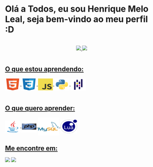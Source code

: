 <h1>Olá a Todos, eu sou Henrique Melo Leal, seja bem-vindo ao meu perfil :D</h1>
<br>

<div align="center">
  <a href="https://github.com/HenriqueMLDEV">
  <img height="180em" src="https://github-readme-stats.vercel.app/api?username=HenriqueMLDEV&show_icons=true&theme=dark&include_all_commits=true&count_private=true"/>
  <img height="180em" src="https://github-readme-stats.vercel.app/api/top-langs/?username=HenriqueMLDEV&layout=compact&langs_count=7&theme=dark"/>
</div>
<br>
  
 <h2>O que estou aprendendo:</h2>
 <div style="display: inline_block">
 <img align="center" alt="Henrique-HTML" height="40" width="50" src="https://raw.githubusercontent.com/devicons/devicon/master/icons/html5/html5-original.svg">
 <img align="center" alt="Henrique-CSS" height="40" width="50" src="https://raw.githubusercontent.com/devicons/devicon/master/icons/css3/css3-original.svg">
 <img align="center" alt="Henrique-JS" height="40" width="50" src="https://raw.githubusercontent.com/devicons/devicon/master/icons/javascript/javascript-original.svg">  <img align="center" alt="Henrique-Python" height="40" width="50" src="https://raw.githubusercontent.com/devicons/devicon/master/icons/python/python-original.svg">
 <img align="center" alt="Henrique-PDS" height="40" width="50" src="https://github.com/devicons/devicon/blob/master/icons/pandas/pandas-original.svg">  
 
</div>
<br>
 
<h2>O que quero aprender:</h2>
  
 <div style="display: inline_block">
 <img align="center" alt="Henrique-JAVA" height="40" width="50" src="https://raw.githubusercontent.com/devicons/devicon/master/icons/java/java-original.svg">
 <img align="center" alt="Henrique-php" height="40" width="50" src="https://github.com/devicons/devicon/blob/master/icons/php/php-original.svg">
 <img align="center" alt="Henrique-MySQL" height="60" width="70" src="https://raw.githubusercontent.com/devicons/devicon/master/icons/mysql/mysql-original-wordmark.svg">
 <img align="center" alt="Henrique-Lua" height="45" width="55" src="https://raw.githubusercontent.com/devicons/devicon/master/icons/lua/lua-original-wordmark.svg">
</div>
  
###
  
  <h2>Me encontre em:</h2>
<div> 
 
  <a href = "mailto:hmleal7@gmail.com"><img src="https://img.shields.io/badge/-Gmail-%23333?style=for-the-badge&logo=gmail&logoColor=white" target="_blank"></a>
  <a href="https://www.linkedin.com/in/henrique-m-5a761511b/" target="_blank"><img src="https://img.shields.io/badge/-LinkedIn-%230077B5?style=for-the-badge&logo=linkedin&logoColor=white" target="_blank"></a> 
 </div>
